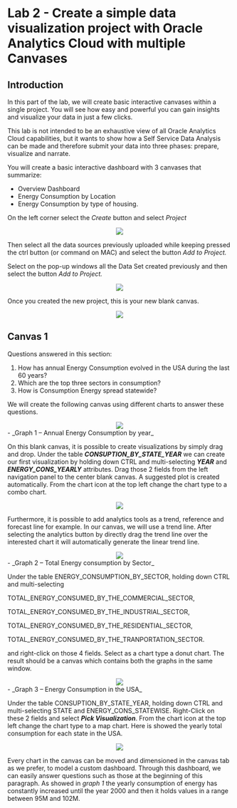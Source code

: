 # Lab 2 - Create a simple data visualization project with Oracle Analytics Cloud with multiple Canvases

## Introduction
In this part of the lab, we will create basic interactive canvases within a single project. You will see how easy and powerful you can gain insights and visualize your data in just a few clicks. 

This lab is not intended to be an exhaustive view of all Oracle Analytics Cloud capabilities, but it wants to show how a Self Service Data Analysis can be made and therefore submit your data into three phases: prepare, visualize and narrate.

You will create a basic interactive dashboard with 3 canvases that summarize:
- Overview Dashboard
- Energy Consumption by Location
- Energy Consumption by type of housing.

On the left corner select the _Create_ button and select _Project_
<div style="text-align:center"><img src="./images/lab2_image1.png" /></div>

Then select all the data sources previously uploaded while keeping pressed the ctrl button (or command on MAC) and select the button _Add to Project._

Select on the pop-up windows all the Data Set created previously and then select the button _Add to Project._

<div style="text-align:center"><img src="./images/lab2_image2.png" /></div>

Once you created the new project, this is your new blank canvas.

<div style="text-align:center"><img src="./images/lab2_image3.png" /></div>

## Canvas 1
Questions answered in this section:
1. How has annual Energy Consumption evolved in the USA during the last 60 years?
2. Which are the top three sectors in consumption?
3. How is Consumption Energy spread statewide?

We will create the following canvas using different charts to answer these questions.

<div style="text-align:center"><img src="./images/lab2_image4.png" /></div>
- _Graph 1 – Annual Energy Consumption by year_

On this blank canvas, it is possible to create visualizations by simply drag and drop. Under the table _**CONSUPTION_BY_STATE_YEAR**_ we can create our first visualization by holding down CTRL and multi-selecting _**YEAR**_ and _**ENERGY_CONS_YEARLY**_ attributes. Drag those 2 fields from the left navigation panel to the center blank canvas. A suggested plot is created automatically. From the chart icon at the top left change the chart type to a combo chart. 

<div style="text-align:center"><img src="./images/lab2_image5.png" /></div>

Furthermore, it is possible to add analytics tools as a trend, reference and forecast line for example. In our canvas, we will use a trend line. After selecting the analytics button by directly drag the trend line over the interested chart it will automatically generate the linear trend line.

<div style="text-align:center"><img src="./images/lab2_image6.png" /></div>
- _Graph 2 – Total Energy consumption by Sector_

Under the table ENERGY_CONSUMPTION_BY_SECTOR, holding down CTRL and multi-selecting 

TOTAL_ENERGY_CONSUMED_BY_THE_COMMERCIAL_SECTOR, 

TOTAL_ENERGY_CONSUMED_BY_THE_INDUSTRIAL_SECTOR, 

TOTAL_ENERGY_CONSUMED_BY_THE_RESIDENTIAL_SECTOR,

TOTAL_ENERGY_CONSUMED_BY_THE_TRANPORTATION_SECTOR.

and right-click on those 4 fields. Select as a chart type a donut chart. The result should be a canvas which contains both the graphs in the same window.

<div style="text-align:center"><img src="./images/lab2_image7.png" /></div>
- _Graph 3 – Energy Consumption in the USA_

Under the table CONSUPTION_BY_STATE_YEAR, holding down CTRL and multi-selecting STATE and ENERGY_CONS_STATEWISE. Right-Click on these 2 fields and select _**Pick Visualization**_. From the chart icon at the top left change the chart type to a map chart. Here is showed the yearly total consumption for each state in the USA.

<div style="text-align:center"><img src="./images/lab2_image8.png" /></div>

Every chart in the canvas can be moved and dimensioned in the canvas tab as we prefer, to model a custom dashboard. Through this dashboard, we can easily answer questions such as those at the beginning of this paragraph. As showed in _graph 1_ the yearly consumption of energy has constantly increased until the year 2000 and then it holds values in a range between 95M and 102M.